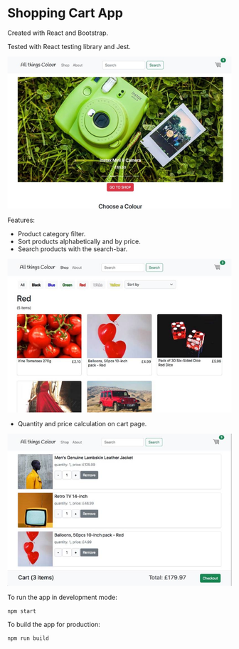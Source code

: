 # Shopping Cart App

Created with React and Bootstrap.

Tested with React testing library and Jest.

![Alt text](./public/screenshots/atc_03_s.jpeg)

Features:

- Product category filter.
- Sort products alphabetically and by price.
- Search products with the search-bar.

![Alt text](./public/screenshots/atc_02_s.jpeg)

- Quantity and price calculation on cart page.

![Alt text](./public/screenshots/atc_01_s.jpeg)

To run the app in development mode:

```
npm start
```

To build the app for production:

```
npm run build
```
